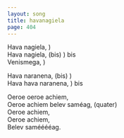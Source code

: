 ```yaml
---
layout: song
title: havanagiela
page: 404
---
```


﻿Hava nagiela,		)  
Hava nagiela, (bis)	) bis  
Venismega,		)  

Hava naranena, (bis)	)  
Hava hava naranena,	) bis  

Oeroe oeroe achiem,  
Oeroe achiem belev saméag, (quater)  
Oeroe achiem,  
Oeroe achiem,  
Belev samééééag.  
